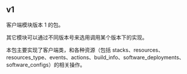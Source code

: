 ## v1
客户端模块版本 1 的包。

其它模块可以通过不同版本号来选用调用某个版本下的实现。

本包主要实现了客户端类，和各种资源（包括 stacks、resources、resources_type、events、actions、build_info、software_deployments、software_configs）的相关操作。
